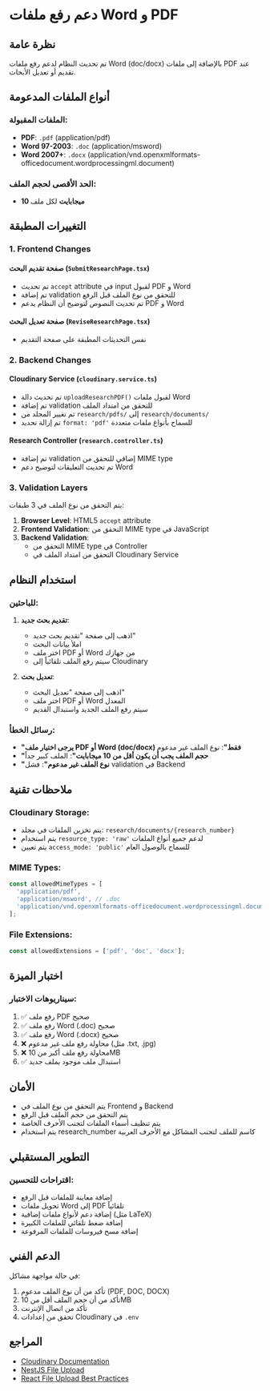 # دعم رفع ملفات Word و PDF

## نظرة عامة
تم تحديث النظام لدعم رفع ملفات Word (doc/docx) بالإضافة إلى ملفات PDF عند تقديم أو تعديل الأبحاث.

## أنواع الملفات المدعومة

### الملفات المقبولة:
- **PDF**: `.pdf` (application/pdf)
- **Word 97-2003**: `.doc` (application/msword)
- **Word 2007+**: `.docx` (application/vnd.openxmlformats-officedocument.wordprocessingml.document)

### الحد الأقصى لحجم الملف:
- **10 ميجابايت** لكل ملف

## التغييرات المطبقة

### 1. Frontend Changes

#### صفحة تقديم البحث (`SubmitResearchPage.tsx`)
- تم تحديث `accept` attribute في input لقبول PDF و Word
- تم إضافة validation للتحقق من نوع الملف قبل الرفع
- تم تحديث النصوص لتوضيح أن النظام يدعم PDF و Word

#### صفحة تعديل البحث (`ReviseResearchPage.tsx`)
- نفس التحديثات المطبقة على صفحة التقديم

### 2. Backend Changes

#### Cloudinary Service (`cloudinary.service.ts`)
- تم تحديث دالة `uploadResearchPDF()` لقبول ملفات Word
- تم إضافة validation للتحقق من امتداد الملف
- تم تغيير المجلد من `research/pdfs/` إلى `research/documents/`
- تم إزالة تحديد `format: 'pdf'` للسماح بأنواع ملفات متعددة

#### Research Controller (`research.controller.ts`)
- تم إضافة validation إضافي للتحقق من MIME type
- تم تحديث التعليقات لتوضيح دعم Word

### 3. Validation Layers

يتم التحقق من نوع الملف في 3 طبقات:

1. **Browser Level**: HTML5 `accept` attribute
2. **Frontend Validation**: التحقق من MIME type في JavaScript
3. **Backend Validation**: 
   - التحقق من MIME type في Controller
   - التحقق من امتداد الملف في Cloudinary Service

## استخدام النظام

### للباحثين:

1. **تقديم بحث جديد**:
   - اذهب إلى صفحة "تقديم بحث جديد"
   - املأ بيانات البحث
   - اختر ملف PDF أو Word من جهازك
   - سيتم رفع الملف تلقائياً إلى Cloudinary

2. **تعديل بحث**:
   - اذهب إلى صفحة "تعديل البحث"
   - اختر ملف PDF أو Word المعدل
   - سيتم رفع الملف الجديد واستبدال القديم

### رسائل الخطأ:

- **"يرجى اختيار ملف PDF أو Word (doc/docx) فقط"**: نوع الملف غير مدعوم
- **"حجم الملف يجب أن يكون أقل من 10 ميجابايت"**: الملف كبير جداً
- **"نوع الملف غير مدعوم"**: فشل validation في Backend

## ملاحظات تقنية

### Cloudinary Storage:
- يتم تخزين الملفات في مجلد: `research/documents/{research_number}`
- يتم استخدام `resource_type: 'raw'` لدعم جميع أنواع الملفات
- يتم تعيين `access_mode: 'public'` للسماح بالوصول العام

### MIME Types:
```javascript
const allowedMimeTypes = [
  'application/pdf',
  'application/msword', // .doc
  'application/vnd.openxmlformats-officedocument.wordprocessingml.document', // .docx
];
```

### File Extensions:
```javascript
const allowedExtensions = ['pdf', 'doc', 'docx'];
```

## اختبار الميزة

### سيناريوهات الاختبار:

1. ✅ رفع ملف PDF صحيح
2. ✅ رفع ملف Word (.doc) صحيح
3. ✅ رفع ملف Word (.docx) صحيح
4. ❌ محاولة رفع ملف غير مدعوم (مثل .txt, .jpg)
5. ❌ محاولة رفع ملف أكبر من 10MB
6. ✅ استبدال ملف موجود بملف جديد

## الأمان

- يتم التحقق من نوع الملف في Frontend و Backend
- يتم التحقق من حجم الملف قبل الرفع
- يتم تنظيف أسماء الملفات لتجنب الأحرف الخاصة
- يتم استخدام research_number كاسم للملف لتجنب المشاكل مع الأحرف العربية

## التطوير المستقبلي

### اقتراحات للتحسين:
- إضافة معاينة للملفات قبل الرفع
- تحويل ملفات Word إلى PDF تلقائياً
- إضافة دعم لأنواع ملفات إضافية (مثل LaTeX)
- إضافة ضغط تلقائي للملفات الكبيرة
- إضافة مسح فيروسات للملفات المرفوعة

## الدعم الفني

في حالة مواجهة مشاكل:
1. تأكد من أن نوع الملف مدعوم (PDF, DOC, DOCX)
2. تأكد من أن حجم الملف أقل من 10MB
3. تأكد من اتصال الإنترنت
4. تحقق من إعدادات Cloudinary في `.env`

## المراجع

- [Cloudinary Documentation](https://cloudinary.com/documentation)
- [NestJS File Upload](https://docs.nestjs.com/techniques/file-upload)
- [React File Upload Best Practices](https://react.dev/)
